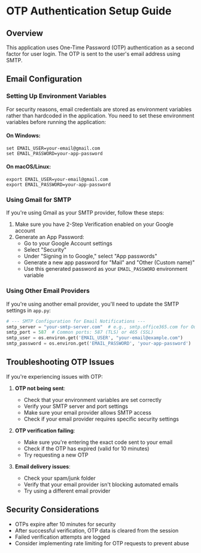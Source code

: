 # OTP Authentication Setup Guide

## Overview
This application uses One-Time Password (OTP) authentication as a second factor for user login. The OTP is sent to the user's email address using SMTP.

## Email Configuration

### Setting Up Environment Variables
For security reasons, email credentials are stored as environment variables rather than hardcoded in the application. You need to set these environment variables before running the application:

#### On Windows:
```
set EMAIL_USER=your-email@gmail.com
set EMAIL_PASSWORD=your-app-password
```

#### On macOS/Linux:
```
export EMAIL_USER=your-email@gmail.com
export EMAIL_PASSWORD=your-app-password
```

### Using Gmail for SMTP

If you're using Gmail as your SMTP provider, follow these steps:

1. Make sure you have 2-Step Verification enabled on your Google account
2. Generate an App Password:
   - Go to your Google Account settings
   - Select "Security"
   - Under "Signing in to Google," select "App passwords"
   - Generate a new app password for "Mail" and "Other (Custom name)"
   - Use this generated password as your `EMAIL_PASSWORD` environment variable

### Using Other Email Providers

If you're using another email provider, you'll need to update the SMTP settings in `app.py`:

```python
# --- SMTP Configuration for Email Notifications ---
smtp_server = "your-smtp-server.com"  # e.g., smtp.office365.com for Outlook
smtp_port = 587  # Common ports: 587 (TLS) or 465 (SSL)
smtp_user = os.environ.get('EMAIL_USER', "your-email@example.com")
smtp_password = os.environ.get('EMAIL_PASSWORD', 'your-app-password')
```

## Troubleshooting OTP Issues

If you're experiencing issues with OTP:

1. **OTP not being sent**:
   - Check that your environment variables are set correctly
   - Verify your SMTP server and port settings
   - Make sure your email provider allows SMTP access
   - Check if your email provider requires specific security settings

2. **OTP verification failing**:
   - Make sure you're entering the exact code sent to your email
   - Check if the OTP has expired (valid for 10 minutes)
   - Try requesting a new OTP

3. **Email delivery issues**:
   - Check your spam/junk folder
   - Verify that your email provider isn't blocking automated emails
   - Try using a different email provider

## Security Considerations

- OTPs expire after 10 minutes for security
- After successful verification, OTP data is cleared from the session
- Failed verification attempts are logged
- Consider implementing rate limiting for OTP requests to prevent abuse

